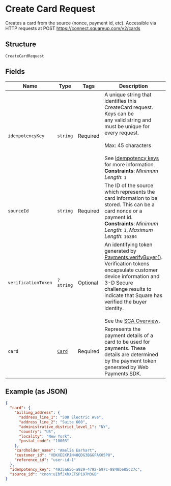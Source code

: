 
# Create Card Request

Creates a card from the source (nonce, payment id, etc). Accessible via
HTTP requests at POST https://connect.squareup.com/v2/cards

## Structure

`CreateCardRequest`

## Fields

| Name | Type | Tags | Description | Getter | Setter |
|  --- | --- | --- | --- | --- | --- |
| `idempotencyKey` | `string` | Required | A unique string that identifies this CreateCard request. Keys can be<br>any valid string and must be unique for every request.<br><br>Max: 45 characters<br><br>See [Idempotency keys](../../https://developer.squareup.com/docs/basics/api101/idempotency) for more information.<br>**Constraints**: *Minimum Length*: `1` | getIdempotencyKey(): string | setIdempotencyKey(string idempotencyKey): void |
| `sourceId` | `string` | Required | The ID of the source which represents the card information to be stored. This can be a card nonce or a payment id.<br>**Constraints**: *Minimum Length*: `1`, *Maximum Length*: `16384` | getSourceId(): string | setSourceId(string sourceId): void |
| `verificationToken` | `?string` | Optional | An identifying token generated by [Payments.verifyBuyer()](../../https://developer.squareup.com/reference/sdks/web/payments/objects/Payments#Payments.verifyBuyer).<br>Verification tokens encapsulate customer device information and 3-D Secure<br>challenge results to indicate that Square has verified the buyer identity.<br><br>See the [SCA Overview](../../https://developer.squareup.com/docs/sca-overview). | getVerificationToken(): ?string | setVerificationToken(?string verificationToken): void |
| `card` | [`Card`](../../doc/models/card.md) | Required | Represents the payment details of a card to be used for payments. These<br>details are determined by the payment token generated by Web Payments SDK. | getCard(): Card | setCard(Card card): void |

## Example (as JSON)

```json
{
  "card": {
    "billing_address": {
      "address_line_1": "500 Electric Ave",
      "address_line_2": "Suite 600",
      "administrative_district_level_1": "NY",
      "country": "US",
      "locality": "New York",
      "postal_code": "10003"
    },
    "cardholder_name": "Amelia Earhart",
    "customer_id": "VDKXEEKPJN48QDG3BGGFAK05P8",
    "reference_id": "user-id-1"
  },
  "idempotency_key": "4935a656-a929-4792-b97c-8848be85c27c",
  "source_id": "cnon:uIbfJXhXETSP197M3GB"
}
```

